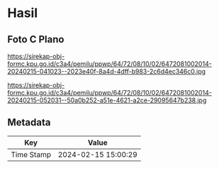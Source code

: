 # Hasil

## Foto C Plano

https://sirekap-obj-formc.kpu.go.id/c3a4/pemilu/ppwp/64/72/08/10/02/6472081002014-20240215-041023--2023e40f-8a4d-4dff-b983-2c6d4ec346c0.jpg

https://sirekap-obj-formc.kpu.go.id/c3a4/pemilu/ppwp/64/72/08/10/02/6472081002014-20240215-052031--50a0b252-a51e-4621-a2ce-29095647b238.jpg


## Metadata

| Key        | Value               |
| ---------- | ------------------- |
| Time Stamp | 2024-02-15 15:00:29 |



